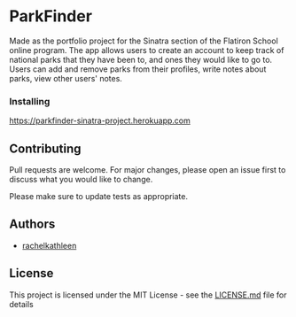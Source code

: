 # ParkFinder

Made as the portfolio project for the Sinatra section of the Flatiron School online program.
The app allows users to create an account to keep track of national parks that they have been to, and ones they would like to go to.
Users can add and remove parks from their profiles, write notes about parks, view other users' notes.

### Installing

https://parkfinder-sinatra-project.herokuapp.com

## Contributing

Pull requests are welcome. For major changes, please open an issue first to discuss what you would like to change.

Please make sure to update tests as appropriate.

## Authors

* [rachelkathleen](https://github.com/rachelkathleen)

## License

This project is licensed under the MIT License - see the [LICENSE.md](LICENSE.md) file for details
